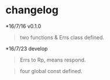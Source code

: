 # changelog

*16/7/16 v0.1.0  

> two functions & Errs class defined.  

*16/7/23 develop 

> Errs to Rp, means respond.

> four global const defined.  
